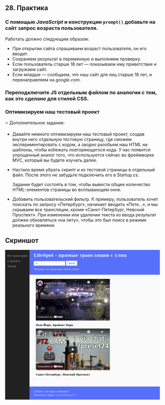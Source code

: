 ## 28. Практика

### С помощью _JavaScript_ и конструкции `prompt()` добавьте на сайт запрос возраста пользователя.

Работать должно следующим образом:

- При открытии сайта спрашиваем возраст пользователя, он его вводит.
- Сохраняем результат в переменную и выполняем проверку.
- Если пользователь старше 18 лет — показываем ему приветствие и загружаем сайт.
- Если младше — сообщаем, что наш сайт для лиц старше 18 лет, и перенаправляем на _google.com_.

### Переподключите JS отдельным файлом по аналогии с тем, как это сделано для стилей CSS.

### Оптимизируем наш тестовый проект

⭐ Дополнительное задание:

- Давайте немного оптимизируем наш тестовый проект, создав внутри него отдельную тестовую страницу, где сможем экспериментировать с кодом, а заодно разобьем наш HTML на шаблоны, чтобы избежать повторяющегося кода.
  У нас появится упрощенный аналог того, что используется сейчас во фреймворке MVC, который вы будете изучать далее.

- Настало время убрать скрипт и из тестовой страницы в отдельный файл. После этого не забудьте подключить его в Startup.cs.

  Задание будет состоять в том, чтобы вывести общее количество HTML-элементов страницы во всплывающем окне.

- Добавить пользовательский фильтр. К примеру, пользователь хочет поискать по запросу «Петербург», начинает вводить «Пете...», и мы скрываем все трансляции, кроме «Санкт-Петербург, Невский Проспект». При изменении или удалении текста из ввода результат должен обновляться «на лету», чтобы это был поиск в режиме реального времени.

## Скриншот

![Screenshot](pix/Mod28.png)
